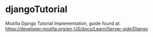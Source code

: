 # djangoTutorial
Mozilla Django Tutorial Implementation, guide found at: https://developer.mozilla.org/en-US/docs/Learn/Server-side/Django
